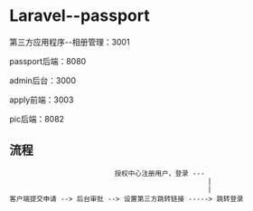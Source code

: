 # Laravel--passport

第三方应用程序--相册管理：3001

passport后端：8080

admin后台：3000

apply前端：3003

pic后端：8082

## 流程

```
                          授权中心注册用户，登录 ---
                                                 |
                                                 |
客户端提交申请 --> 后台审批 --> 设置第三方跳转链接 -----> 跳转登录
```

